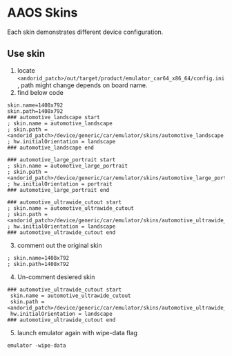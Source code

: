 # AAOS Skins

Each skin demonstrates different device configuration.

## Use skin
1. locate `<andorid_patch>/out/target/product/emulator_car64_x86_64/config.ini`, path might change depends on board name.
2. find below code
```
skin.name=1408x792
skin.path=1408x792
### automotive_landscape start
; skin.name = automotive_landscape
; skin.path = <andorid_patch>/device/generic/car/emulator/skins/automotive_landscape
; hw.initialOrientation = landscape
### automotive_landscape end

### automotive_large_portrait start
; skin.name = automotive_large_portrait
; skin.path = <andorid_patch>/device/generic/car/emulator/skins/automotive_large_portrait
; hw.initialOrientation = portrait
### automotive_large_portrait end

### automotive_ultrawide_cutout start
; skin.name = automotive_ultrawide_cutout
; skin.path = <andorid_patch>/device/generic/car/emulator/skins/automotive_ultrawide_cutout
; hw.initialOrientation = landscape
### automotive_ultrawide_cutout end
```
3. comment out the original skin
```
; skin.name=1408x792
; skin.path=1408x792
```
4. Un-comment desiered skin
```
### automotive_ultrawide_cutout start
 skin.name = automotive_ultrawide_cutout
 skin.path = <andorid_patch>/device/generic/car/emulator/skins/automotive_ultrawide_cutout
 hw.initialOrientation = landscape
### automotive_ultrawide_cutout end
```
5. launch emulator again with wipe-data flag
```
emulator -wipe-data
```